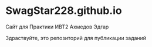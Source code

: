 # SwagStar228.github.io
Сайт для Практики ИВТ2 Ахмедов Эдгар

Здраствуйте, это репозиторий для публикации заданий
